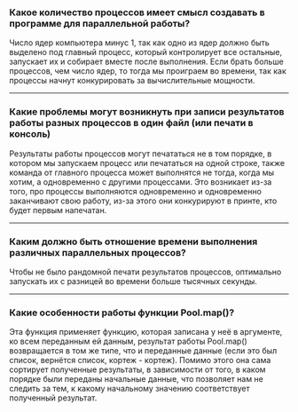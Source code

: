 ### Какое количество процессов имеет смысл создавать в программе для параллельной работы?
Число ядер компьютера минус 1, так как одно из ядер должно быть выделено под главный процесс, который контролирует все остальные, запускает их и собирает вместе после выполнения. Если брать больше процессов, чем число ядер, то тогда мы проиграем во времени, так как процессы начнут конкурировать за вычислительные мощности.
***
### Какие проблемы могут возникнуть при записи результатов работы разных процессов в один файл (или печати в консоль)
Результаты работы процессов могут печататься не в том порядке, в котором мы запускаем процесс или печататься на одной строке, также команда от главного процесса может выполнятся не тогда, когда мы хотим, а одновременно с другими процессами. Это возникает из-за того, про процессы выполняются одновременно и одновременно заканчивают свою работу, из-за этого они конкурируют в принте, кто будет первым напечатан. 
***
### Каким должно быть отношение времени выполнения различных параллельных процессов?
Чтобы не было рандомной печати результатов процессов, оптимально запускать их с разницей во времени больше тысячных секунды.
***
### Какие особенности работы функции Pool.map()?
Эта функция применяет функцию, которая записана у неё в аргументе, ко всем переданным ей данным, результат работы Pool.map() возвращается в том же типе, что и переданные данные (если это был список, вернётся список, кортеж - кортеж). Помимо этого она сама сортирует полученные результаты, в зависимости от того, в каком порядке были переданы начальные данные, что позволяет нам не следить за тем, к какому начальному значению соответствует полученный результат.